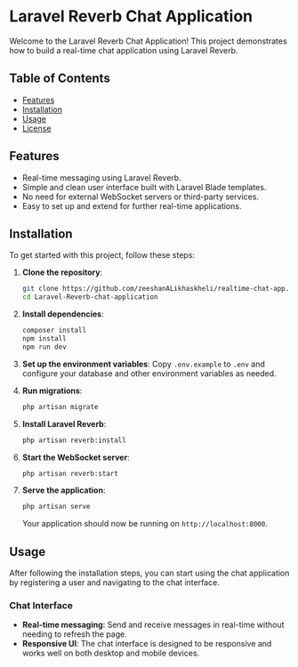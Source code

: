# Laravel Reverb Chat Application

Welcome to the Laravel Reverb Chat Application! This project demonstrates how to build a real-time chat application using Laravel Reverb. 

## Table of Contents

- [Features](#features)
- [Installation](#installation)
- [Usage](#usage)
- [License](#license)

## Features

- Real-time messaging using Laravel Reverb.
- Simple and clean user interface built with Laravel Blade templates.
- No need for external WebSocket servers or third-party services.
- Easy to set up and extend for further real-time applications.

## Installation

To get started with this project, follow these steps:

1. **Clone the repository**:
   ```bash
   git clone https://github.com/zeeshanALikhaskheli/realtime-chat-app.git
   cd Laravel-Reverb-chat-application
   ```

2. **Install dependencies**:
   ```bash
   composer install
   npm install
   npm run dev
   ```

3. **Set up the environment variables**:
   Copy `.env.example` to `.env` and configure your database and other environment variables as needed.

4. **Run migrations**:
   ```bash
   php artisan migrate
   ```

5. **Install Laravel Reverb**:
   ```bash
   php artisan reverb:install
   ```

6. **Start the WebSocket server**:
   ```bash
   php artisan reverb:start
   ```

7. **Serve the application**:
   ```bash
   php artisan serve
   ```

   Your application should now be running on `http://localhost:8000`.

## Usage

After following the installation steps, you can start using the chat application by registering a user and navigating to the chat interface. 

### Chat Interface

- **Real-time messaging**: Send and receive messages in real-time without needing to refresh the page.
- **Responsive UI**: The chat interface is designed to be responsive and works well on both desktop and mobile devices.
